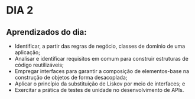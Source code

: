 # DIA 2

## Aprendizados do dia:
* Identificar, a partir das regras de negócio, classes de domínio de uma aplicação;
* Analisar e identificar requisitos em comum para construir estruturas de código reutilizáveis;
* Empregar interfaces para garantir a composição de elementos-base na construção de objetos de forma desacoplada;
* Aplicar o princípio da substituição de Liskov por meio de interfaces; e
* Exercitar a prática de testes de unidade no desenvolvimento de APIs.

